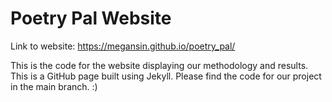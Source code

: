 # Poetry Pal Website

Link to website: https://megansin.github.io/poetry_pal/

This is the code for the website displaying our methodology and results. This is a GitHub page built using Jekyll. Please find the code for our project in the main branch. :)
